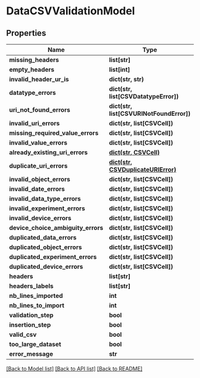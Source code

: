 # DataCSVValidationModel

## Properties
Name | Type | Description | Notes
------------ | ------------- | ------------- | -------------
**missing_headers** | **list[str]** |  | [optional] 
**empty_headers** | **list[int]** |  | [optional] 
**invalid_header_ur_is** | **dict(str, str)** |  | [optional] 
**datatype_errors** | **dict(str, list[CSVDatatypeError])** |  | [optional] 
**uri_not_found_errors** | **dict(str, list[CSVURINotFoundError])** |  | [optional] 
**invalid_uri_errors** | **dict(str, list[CSVCell])** |  | [optional] 
**missing_required_value_errors** | **dict(str, list[CSVCell])** |  | [optional] 
**invalid_value_errors** | **dict(str, list[CSVCell])** |  | [optional] 
**already_existing_uri_errors** | [**dict(str, CSVCell)**](CSVCell.md) |  | [optional] 
**duplicate_uri_errors** | [**dict(str, CSVDuplicateURIError)**](CSVDuplicateURIError.md) |  | [optional] 
**invalid_object_errors** | **dict(str, list[CSVCell])** |  | [optional] 
**invalid_date_errors** | **dict(str, list[CSVCell])** |  | [optional] 
**invalid_data_type_errors** | **dict(str, list[CSVCell])** |  | [optional] 
**invalid_experiment_errors** | **dict(str, list[CSVCell])** |  | [optional] 
**invalid_device_errors** | **dict(str, list[CSVCell])** |  | [optional] 
**device_choice_ambiguity_errors** | **dict(str, list[CSVCell])** |  | [optional] 
**duplicated_data_errors** | **dict(str, list[CSVCell])** |  | [optional] 
**duplicated_object_errors** | **dict(str, list[CSVCell])** |  | [optional] 
**duplicated_experiment_errors** | **dict(str, list[CSVCell])** |  | [optional] 
**duplicated_device_errors** | **dict(str, list[CSVCell])** |  | [optional] 
**headers** | **list[str]** |  | [optional] 
**headers_labels** | **list[str]** |  | [optional] 
**nb_lines_imported** | **int** |  | [optional] 
**nb_lines_to_import** | **int** |  | [optional] 
**validation_step** | **bool** |  | [optional] 
**insertion_step** | **bool** |  | [optional] 
**valid_csv** | **bool** |  | [optional] 
**too_large_dataset** | **bool** |  | [optional] 
**error_message** | **str** |  | [optional] 

[[Back to Model list]](../README.md#documentation-for-models) [[Back to API list]](../README.md#documentation-for-api-endpoints) [[Back to README]](../README.md)


